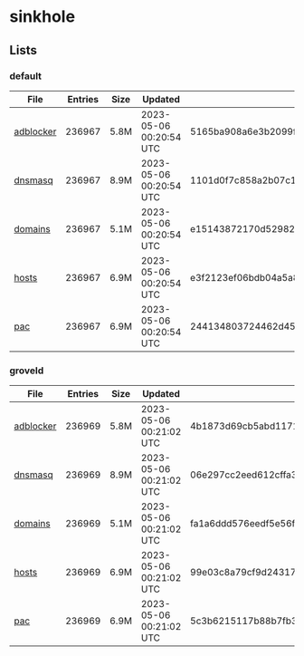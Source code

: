 # sinkhole

## Lists

### default

|File|Entries|Size|Updated|Hash|
|-|-|-|-|-|
|[adblocker](https://raw.githubusercontent.com/groveld/sinkhole/lists/default/adblocker.txt)|236967|5.8M|2023-05-06 00:20:54 UTC|5165ba908a6e3b2099fc281a00537f6bdeeb639e0ef97efec9a5fb5536371823|
|[dnsmasq](https://raw.githubusercontent.com/groveld/sinkhole/lists/default/dnsmasq.txt)|236967|8.9M|2023-05-06 00:20:54 UTC|1101d0f7c858a2b07c1e18c695073571083848a83b5984f0500518d561dd065c|
|[domains](https://raw.githubusercontent.com/groveld/sinkhole/lists/default/domains.txt)|236967|5.1M|2023-05-06 00:20:54 UTC|e15143872170d52982de02bd8d0603acb062fb51f95900be61ffde5e43fc9faa|
|[hosts](https://raw.githubusercontent.com/groveld/sinkhole/lists/default/hosts.txt)|236967|6.9M|2023-05-06 00:20:54 UTC|e3f2123ef06bdb04a5a8c101779c55f7f4b782036be82334a5ae4f5196d950ed|
|[pac](https://raw.githubusercontent.com/groveld/sinkhole/lists/default/pac.txt)|236967|6.9M|2023-05-06 00:20:54 UTC|244134803724462d450f5271d167c5bf267a0e593e62d6f4051de78a21597cf8|

### groveld

|File|Entries|Size|Updated|Hash|
|-|-|-|-|-|
|[adblocker](https://raw.githubusercontent.com/groveld/sinkhole/lists/groveld/adblocker.txt)|236969|5.8M|2023-05-06 00:21:02 UTC|4b1873d69cb5abd1171b9fc35b0b0f259fbdff7c02552b5de5873636dfbde8e7|
|[dnsmasq](https://raw.githubusercontent.com/groveld/sinkhole/lists/groveld/dnsmasq.txt)|236969|8.9M|2023-05-06 00:21:02 UTC|06e297cc2eed612cffa35c59be89e28821ad628d802a94fea1136853a1526975|
|[domains](https://raw.githubusercontent.com/groveld/sinkhole/lists/groveld/domains.txt)|236969|5.1M|2023-05-06 00:21:02 UTC|fa1a6ddd576eedf5e56f876a2b69cfa322fff12cf7bd4b2cb357de959a65b05e|
|[hosts](https://raw.githubusercontent.com/groveld/sinkhole/lists/groveld/hosts.txt)|236969|6.9M|2023-05-06 00:21:02 UTC|99e03c8a79cf9d243179d1d802f283b6de5fe542c069d22b7859f81a49ad62c7|
|[pac](https://raw.githubusercontent.com/groveld/sinkhole/lists/groveld/pac.txt)|236969|6.9M|2023-05-06 00:21:02 UTC|5c3b6215117b88b7fb3e394c2fd607435d2b80426c2b99b26a2d9e50e1c4c5bb|
